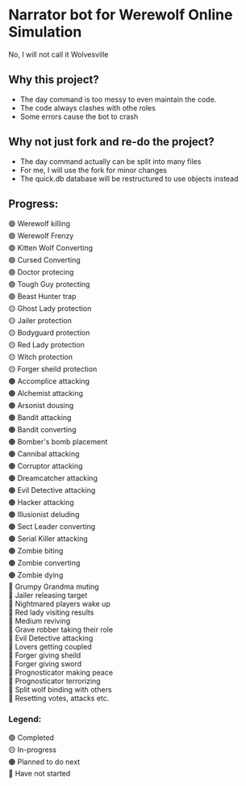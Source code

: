 # Narrator bot for Werewolf Online Simulation
No, I will not call it Wolvesville

## Why this project?
- The day command is too messy to even maintain the code. 
- The code always clashes with othe roles
- Some errors cause the bot to crash

## Why not just fork and re-do the project?
- The day command actually can be split into many files
- For me, I will use the fork for minor changes
- The quick.db database will be restructured to use objects instead

## Progress:
🟢 Werewolf killing               <br>
🟢 Werewolf Frenzy                <br>
🟢 Kitten Wolf Converting         <br>
🟢 Cursed Converting              <br>
🟢 Doctor protecing               <br>
🟢 Tough Guy protecting           <br>
🟢 Beast Hunter trap              <br>
🟡 Ghost Lady protection          <br>
🟡 Jailer protection              <br>
🟡 Bodyguard protection           <br>
🟡 Red Lady protection            <br>
🟡 Witch protection               <br>
🟡 Forger sheild protection       <br>
🟠 Accomplice attacking           <br>
🟠 Alchemist attacking            <br>
🟠 Arsonist dousing               <br>
🟠 Bandit attacking               <br>
🟠 Bandit converting              <br>
🟠 Bomber's bomb placement        <br>
🟠 Cannibal attacking             <br>
🟠 Corruptor attacking            <br>
🟠 Dreamcatcher attacking         <br>
🟠 Evil Detective attacking       <br>
🟠 Hacker attacking               <br>
🟠 Illusionist deluding           <br>
🟠 Sect Leader converting         <br>
🟠 Serial Killer attacking        <br>
🟠 Zombie biting                  <br>
🟠 Zombie converting              <br>
🟠 Zombie dying                   <br>
🔴 Grumpy Grandma muting          <br>
🔴 Jailer releasing target        <br>
🔴 Nightmared players wake up     <br>
🔴 Red lady visiting results      <br>
🔴 Medium reviving                <br>
🔴 Grave robber taking their role <br>
🔴 Evil Detective attacking       <br>
🔴 Lovers getting coupled         <br>
🔴 Forger giving sheild           <br>
🔴 Forger giving sword            <br>
🔴 Prognosticator making peace    <br>
🔴 Prognosticator terrorizing     <br>
🔴 Split wolf binding with others <br>
🔴 Resetting votes, attacks etc.  <br>



### Legend:
🟢 Completed                      <br>
🟡 In-progress                    <br>
🟠 Planned to do next             <br>
🔴 Have not started               <br>

